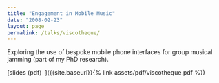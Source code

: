 ```yaml
---
title: "Engagement in Mobile Music"
date: "2008-02-23"
layout: page
permalink: /talks/viscotheque/
---
```


Exploring the use of bespoke mobile phone interfaces for group musical jamming
(part of my PhD research).

[slides (pdf)&nbsp;&nbsp;<i class="fas fa-chalkboard-teacher fa-2x"></i>]({{site.baseurl}}{% link assets/pdf/viscotheque.pdf %})



